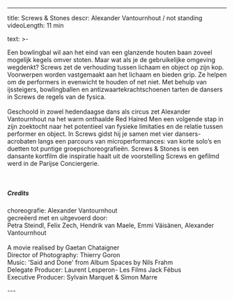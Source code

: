 
---
title: Screws & Stones
descr: Alexander Vantournhout / not standing
videoLength: 11 min

text: >-
  <p>Een bowlingbal wil aan het eind van een glanzende houten baan zoveel mogelijk kegels omver stoten. Maar wat als je de gebruikelijke omgeving wegdenkt? Screws zet de verhouding tussen lichaam en object op zijn kop. Voorwerpen worden vastgemaakt aan het lichaam en bieden grip. Ze helpen om de performers in evenwicht te houden of net niet. Met behulp van ijssteigers, bowlingballen en antizwaartekrachtschoenen tarten de dansers in Screws de regels van de fysica.<br><br>Geschoold in zowel hedendaagse dans als circus zet Alexander Vantournhout na het warm onthaalde Red Haired Men een volgende stap in zijn zoektocht naar het potentieel van fysieke limitaties en de relatie tussen performer en object. In Screws gidst hij je samen met vier dansers-acrobaten langs een parcours van microperformances: van korte solo’s en duetten tot puntige groepschoreografieën. Screws &amp; Stones is een dansante kortfilm die inspiratie haalt uit de voorstelling Screws en gefilmd werd in de Parijse Conciergerie.<br></p><p>‍</p><h5>Credits</h5><p>choreografie: Alexander Vantournhout<br>gecreëerd met en uitgevoerd door:<br>Petra Steindl, Felix Zech, Hendrik van Maele, Emmi Väisänen, Alexander Vantournhout<br><br>A movie realised by Gaetan Chataigner<br>Director of Photography: Thierry Goron<br>Music: 'Said and Done' from Album Spaces by Nils Frahm<br>Delegate Producer: Laurent Lesperon- Les Films Jack Fébus<br>Executive Producer: Sylvain Marquet &amp; Simon Marre</p>
---
